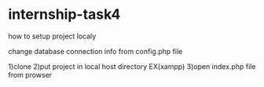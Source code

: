 # internship-task4


how to setup project localy

change database connection info from config.php file

1)clone 
2)put project in local host directory EX(xampp)
3)open index.php file from prowser
